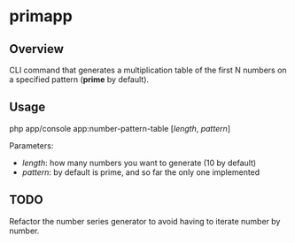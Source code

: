 primapp
=======

## Overview

CLI command that generates a multiplication table of the first N numbers on a specified pattern (**prime** by default).

## Usage

php app/console app:number-pattern-table [*length*, *pattern*]

Parameters:
* _length_: how many numbers you want to generate (10 by default)
* _pattern_: by default is prime, and so far the only one implemented

## TODO
Refactor the number series generator to avoid having to iterate number by number.
